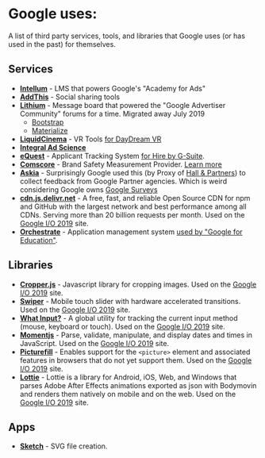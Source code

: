 # Google uses:
A list of third party services, tools, and libraries that Google uses (or has used in the past) for themselves.


## Services
* **[Intellum](https://www.intellum.com/learning-delivery)** - LMS that powers Google's "Academy for Ads"
* **[AddThis](https://www.addthis.com/)** - Social sharing tools
* **[Lithium](https://www.lithium.com/products/online-communities/)** - Message board that powered the "Google Advertiser Community" forums for a time. Migrated away July 2019
  * [Bootstrap](https://getbootstrap.com/)
  * [Materialize](https://materialize.com/)
* **[LiquidCinema](https://liquidcinemavr.com/)** - VR Tools [for DayDream VR](https://liquidcinemavr.com/clients/)
* **[Integral Ad Science](https://integralads.com/uk/news/google-selects-ias-brand-safety-viewability-preferred-measurement-partner/)**
* **[eQuest](https://www.equest.com/)** - Applicant Tracking System [for Hire by G-Suite](https://www.globenewswire.com/news-release/2018/09/11/1569289/0/en/Google-Selects-eQuest-to-Provide-Job-Posting-Distribution-for-its-New-Applicant-Tracking-System-Hire-by-G-Suite.html).
* **[Comscore](https://www.comscore.com)** - Brand Safety Measurement Provider. [Learn more](https://www.comscore.com/Insights/Press-Releases/2017/4/Google-Selects-comScore-as-Brand-Safety-Measurement-Provider?cs_edgescape_cc=CA)
* **[Askia](https://askia.com)** - Surprisingly Google used this (by Proxy of [Hall & Partners](https://www.hallandpartners.com)) to collect feedback from Google Partner agencies. Which is weird considering Google owns [Google Surveys](https://surveys.google.com/)
* **[cdn.js.delivr.net](https://www.jsdelivr.com/)** - A free, fast, and reliable Open Source CDN for npm and GitHub with the largest network and best performance among all CDNs. Serving more than 20 billion requests per month. Used on the [Google I/O 2019](https://events.withgoogle.com/io2019/) site.
* **[Orchestrate](https://onlineapplications.net)** - Application management system [used by "Google for Education"](https://googleedu.onlineapplications.net/app/main/). 

## Libraries
* **[Cropper.js](https://fengyuanchen.github.io/cropperjs/)** - Javascript library for cropping images. Used on the [Google I/O 2019](https://events.withgoogle.com/io2019/) site.
* **[Swiper](http://www.idangero.us/swiper/)** - Mobile touch slider with hardware accelerated transitions.  Used on the [Google I/O 2019](https://events.withgoogle.com/io2019/) site.
* **[What Input?](https://github.com/ten1seven/what-input)** - A global utility for tracking the current input method (mouse, keyboard or touch). Used on the [Google I/O 2019](https://events.withgoogle.com/io2019/) site.
* **[Momentjs](https://momentjs.com/)** - Parse, validate, manipulate, and display dates and times in JavaScript. Used on the [Google I/O 2019](https://events.withgoogle.com/io2019/) site.
* **[Picturefill](http://scottjehl.github.io/picturefill/)** - Enables support for the ``<picture>`` element and associated features in browsers that do not yet support them. Used on the [Google I/O 2019](https://events.withgoogle.com/io2019/) site.
* **[Lottie](http://airbnb.io/lottie/)** - Lottie is a library for Android, iOS, Web, and Windows that parses Adobe After Effects animations exported as json with Bodymovin and renders them natively on mobile and on the web. Used on the [Google I/O 2019](https://events.withgoogle.com/io2019/) site.

## Apps
* **[Sketch](https://www.sketch.com/)** - SVG file creation.
